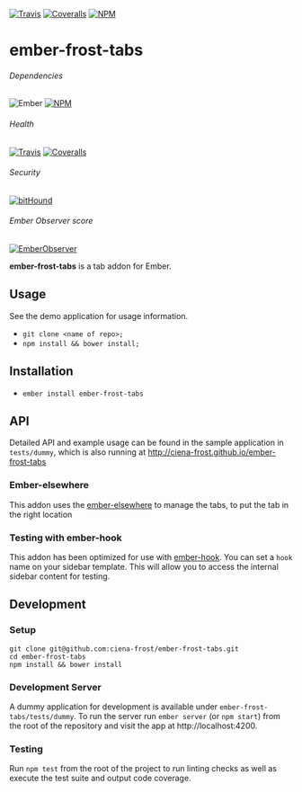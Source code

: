 [ci-img]: https://img.shields.io/travis/ciena-frost/ember-frost-tabs.svg "Travis CI Build Status"
[ci-url]: https://travis-ci.org/ciena-frost/ember-frost-tabs

[cov-img]: https://img.shields.io/coveralls/ciena-frost/ember-frost-tabs.svg "Coveralls Code Coverage"
[cov-url]: https://coveralls.io/github/ciena-frost/ember-frost-tabs

[npm-img]: https://img.shields.io/npm/v/ember-frost-tabs.svg "NPM Version"
[npm-url]: https://www.npmjs.com/package/ember-frost-tabs

[ember-observer-badge]: http://emberobserver.com/badges/ember-frost-tabs.svg "Ember Observer score"
[ember-observer-badge-url]: http://emberobserver.com/addons/ember-frost-tabs

[ember-img]: https://img.shields.io/badge/ember-2.3+-orange.svg "Ember 2.3+"

[![Travis][ci-img]][ci-url] [![Coveralls][cov-img]][cov-url] [![NPM][npm-img]][npm-url]

[bithound-img]: https://www.bithound.io/github/ciena-frost/ember-frost-tabs/badges/score.svg "bitHound"
[bithound-url]: https://www.bithound.io/github/ciena-frost/ember-frost-tabs

# ember-frost-tabs
###### Dependencies

![Ember][ember-img]
[![NPM][npm-img]][npm-url]

###### Health

[![Travis][ci-img]][ci-url]
[![Coveralls][cov-img]][cov-url]

###### Security

[![bitHound][bithound-img]][bithound-url]

###### Ember Observer score
[![EmberObserver][ember-observer-badge]][ember-observer-badge-url]

 <b>ember-frost-tabs</b> is a tab addon for Ember.

## Usage

See the demo application for usage information.

* `git clone <name of repo>;`
* `npm install && bower install;`

## Installation

* `ember install ember-frost-tabs`

## API
Detailed API and example usage can be found in the sample application in `tests/dummy`, which is also running at http://ciena-frost.github.io/ember-frost-tabs

### Ember-elsewhere

This addon uses the [ember-elsewhere](https://github.com/ef4/ember-elsewhere) to manage the tabs, to put the tab in the right location

### Testing with ember-hook
This addon has been optimized for use with [ember-hook](https://github.com/Ticketfly/ember-hook). You can set a `hook` name on your sidebar template. 
This will allow you to access the internal sidebar content for testing.

## Development
### Setup
```
git clone git@github.com:ciena-frost/ember-frost-tabs.git
cd ember-frost-tabs
npm install && bower install
```

### Development Server
A dummy application for development is available under `ember-frost-tabs/tests/dummy`.
To run the server run `ember server` (or `npm start`) from the root of the repository and
visit the app at http://localhost:4200.

### Testing
Run `npm test` from the root of the project to run linting checks as well as execute the test suite
and output code coverage.
